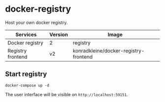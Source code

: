 # docker-registry
Host your own docker registry.

|Services           |Version    |Image                                  |
|-------------------|-----------|---------------------------------------|
|Docker registry    |2          |registry                               |
|Registry frontend  |v2         |konradkleine/docker-registry-frontend  |

## Start registry
```
docker-compose up -d
```
The user interface will be visible on `http://localhost:59151`.
